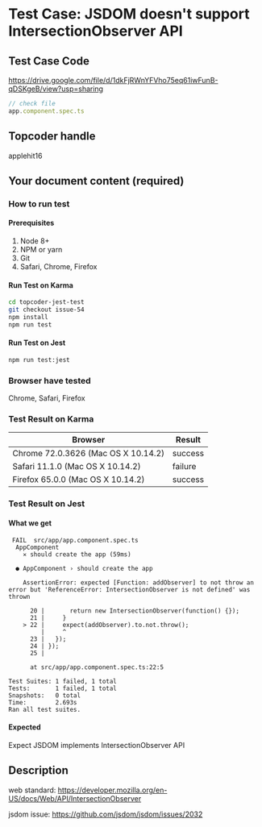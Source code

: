 # Test Case: JSDOM doesn't support IntersectionObserver API

## Test Case Code
https://drive.google.com/file/d/1dkFjRWnYFVho75eq61iwFunB-qDSKgeB/view?usp=sharing

```js
// check file
app.component.spec.ts
```

## Topcoder handle

applehit16

## Your document content (required)
### How to run test
#### Prerequisites

1. Node 8+
2. NPM or yarn
3. Git
4. Safari, Chrome, Firefox

#### Run Test on Karma

```bash
cd topcoder-jest-test
git checkout issue-54
npm install
npm run test
```
#### Run Test on Jest

```bash
npm run test:jest
```

### Browser have tested

Chrome, Safari, Firefox

### Test Result on Karma

| Browser | Result |
| ------ | ------ |
| Chrome 72.0.3626 (Mac OS X 10.14.2) | success |
| Safari 11.1.0 (Mac OS X 10.14.2)  | failure |
| Firefox 65.0.0 (Mac OS X 10.14.2) | success |


### Test Result on Jest
#### What we get
```
 FAIL  src/app/app.component.spec.ts
  AppComponent
    ✕ should create the app (59ms)

  ● AppComponent › should create the app

    AssertionError: expected [Function: addObserver] to not throw an error but 'ReferenceError: IntersectionObserver is not defined' was thrown

      20 |       return new IntersectionObserver(function() {});
      21 |     }
    > 22 |     expect(addObserver).to.not.throw();
         |     ^
      23 |   });
      24 | });
      25 |

      at src/app/app.component.spec.ts:22:5

Test Suites: 1 failed, 1 total
Tests:       1 failed, 1 total
Snapshots:   0 total
Time:        2.693s
Ran all test suites.

```
#### Expected
Expect JSDOM implements IntersectionObserver API

## Description

web standard: https://developer.mozilla.org/en-US/docs/Web/API/IntersectionObserver

jsdom issue: https://github.com/jsdom/jsdom/issues/2032



